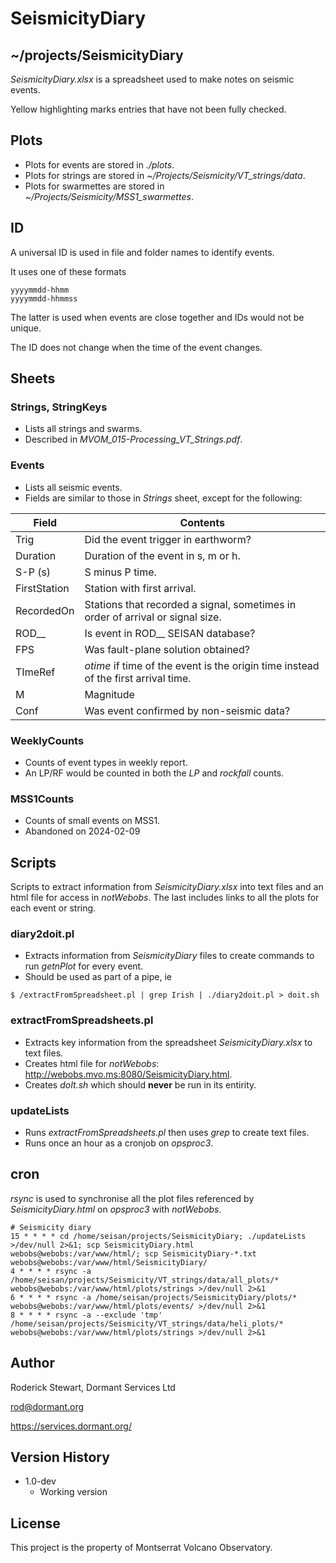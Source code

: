 # SeismicityDiary

## ~/projects/SeismicityDiary

*SeismicityDiary.xlsx* is a spreadsheet used to make notes on seismic events.

Yellow highlighting marks entries that have not been fully checked.

## Plots

* Plots for events are stored in *./plots*.
* Plots for strings are stored in *~/Projects/Seismicity/VT_strings/data*.
* Plots for swarmettes are stored in *~/Projects/Seismicity/MSS1_swarmettes*.


## ID

A universal ID is used in file and folder names to identify events.

It uses one of these formats
```
yyyymmdd-hhmm
yyyymmdd-hhmmss
```
The latter is used when events are close together and IDs would not be unique.

The ID does not change when the time of the event changes.


## Sheets

### Strings, StringKeys

* Lists all strings and swarms.
* Described in *MVOM_015-Processing_VT_Strings.pdf*.

### Events

* Lists all seismic events.
* Fields are similar to those in *Strings* sheet, except for the following:

| Field | Contents |
| ----- | ------------------------- |
| Trig | Did the event trigger in earthworm? |
| Duration | Duration of the event in s, m or h. |
| S-P (s) | S minus P time. |
| FirstStation | Station with first arrival. |
| RecordedOn | Stations that recorded a signal, sometimes in order of arrival or signal size. |
| ROD__ | Is event in ROD__ SEISAN database? |
| FPS | Was fault-plane solution obtained? |
| TImeRef | *otime* if time of the event is the origin time instead of the first arrival time. |
| M | Magnitude |
| Conf | Was event confirmed by non-seismic data? |

### WeeklyCounts

* Counts of event types in weekly report.
* An LP/RF would be counted in both the *LP* and *rockfall* counts.

### MSS1Counts

* Counts of small events on MSS1.
* Abandoned on 2024-02-09

## Scripts

Scripts to extract information from *SeismicityDiary.xlsx* into text files and an html file for access in *notWebobs*. The last includes links to all the plots for each event or string.


### diary2doit.pl

* Extracts information from *SeismicityDiary* files to create commands to run *getnPlot* for every event.
* Should be used as part of a pipe, ie
```
$ /extractFromSpreadsheet.pl | grep Irish | ./diary2doit.pl > doit.sh
```

### extractFromSpreadsheets.pl

* Extracts key information from the spreadsheet *SeismicityDiary.xlsx* to text files.
* Creates html file for *notWebobs*: http://webobs.mvo.ms:8080/SeismicityDiary.html.
* Creates *doIt.sh* which should **never** be run in its entirity.

### updateLists

* Runs *extractFromSpreadsheets.pl* then uses *grep* to create text files.
* Runs once an hour as a cronjob on *opsproc3*.

## cron

*rsync* is used to synchronise all the plot files referenced by *SeismicityDiary.html* on *opsproc3* with *notWebobs*.
```
# Seismicity diary
15 * * * * cd /home/seisan/projects/SeismicityDiary; ./updateLists >/dev/null 2>&1; scp SeismicityDiary.html webobs@webobs:/var/www/html/; scp SeismicityDiary-*.txt webobs@webobs:/var/www/html/SeismicityDiary/
4 * * * * rsync -a /home/seisan/projects/Seismicity/VT_strings/data/all_plots/* webobs@webobs:/var/www/html/plots/strings >/dev/null 2>&1
6 * * * * rsync -a /home/seisan/projects/SeismicityDiary/plots/* webobs@webobs:/var/www/html/plots/events/ >/dev/null 2>&1
8 * * * * rsync -a --exclude 'tmp' /home/seisan/projects/Seismicity/VT_strings/data/heli_plots/* webobs@webobs:/var/www/html/plots/strings >/dev/null 2>&1
```

## Author

Roderick Stewart, Dormant Services Ltd

rod@dormant.org

https://services.dormant.org/

## Version History

* 1.0-dev
    * Working version

## License

This project is the property of Montserrat Volcano Observatory.

